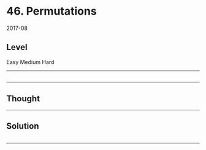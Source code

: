 # 46. Permutations

2017-08


## Level

Easy
Medium
Hard


---


## []()


---


## Thought


---


## Solution

```

```


---